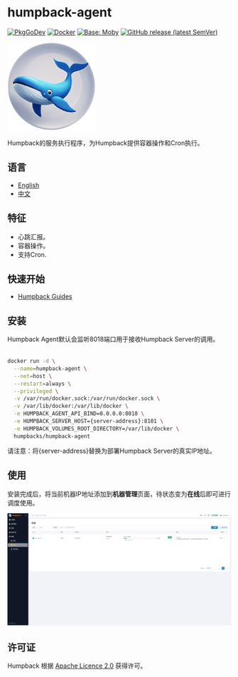 # humpback-agent

[![PkgGoDev](https://pkg.go.dev/badge/github.com/docker/docker)](https://golang.org/)
[![Docker](https://img.shields.io/badge/docker-pull-blue?logo=docker)](https://hub.docker.com/r/humpbacks/humpback-agent)
[![Base: Moby](https://img.shields.io/badge/Base-Moby-2496ED?logo=docker&logoColor=white)](https://github.com/moby/moby)
[![GitHub release (latest SemVer)](https://img.shields.io/github/v/release/humpbacks/humpback-agent?sort=semver)](https://github.com/humpbacks/humpback-agent/releases/latest)

![Humpback logo](/assets/logo.png)

Humpback的服务执行程序，为Humpback提供容器操作和Cron执行。

## 语言

- [English](README.md)
- [中文](README.zh.md)

## 特征

- 心跳汇报。
- 容器操作。
- 支持Cron.

## 快速开始

* [Humpback Guides](https://humpback.github.io/humpback)

## 安装

Humpback Agent默认会监听8018端口用于接收Humpback Server的调用。

```bash

docker run -d \
  --name=humpback-agent \
  --net=host \
  --restart=always \
  --privileged \
  -v /var/run/docker.sock:/var/run/docker.sock \
  -v /var/lib/docker:/var/lib/docker \
  -e HUMPBACK_AGENT_API_BIND=0.0.0.0:8018 \
  -e HUMPBACK_SERVER_HOST={server-address}:8101 \
  -e HUMPBACK_VOLUMES_ROOT_DIRECTORY=/var/lib/docker \
  humpbacks/humpback-agent

```

请注意：将{server-address}替换为部署Humpback Server的真实IP地址。

## 使用

安装完成后，将当前机器IP地址添加到**机器管理**页面，待状态变为**在线**后即可进行调度使用。

![Nodes](/assets/nodes-zh.png)

## 许可证

Humpback 根据 [Apache Licence 2.0](http://www.apache.org/licenses/LICENSE-2.0.html) 获得许可。
